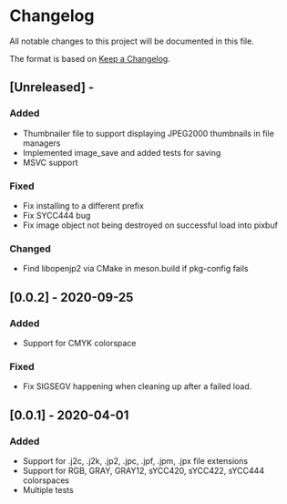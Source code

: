 # Changelog
All notable changes to this project will be documented in this file.

The format is based on [Keep a Changelog](https://keepachangelog.com/en/1.0.0/).

## [Unreleased] -
### Added
- Thumbnailer file to support displaying JPEG2000 thumbnails in file managers
- Implemented image_save and added tests for saving
- MSVC support

### Fixed
- Fix installing to a different prefix
- Fix SYCC444 bug
- Fix image object not being destroyed on successful load into pixbuf

### Changed
- Find libopenjp2 via CMake in meson.build if pkg-config fails

## [0.0.2] - 2020-09-25
### Added
- Support for CMYK colorspace

### Fixed
- Fix SIGSEGV happening when cleaning up after a failed load.

## [0.0.1] - 2020-04-01
### Added
- Support for .j2c, .j2k, .jp2, .jpc, .jpf, .jpm, .jpx file extensions
- Support for RGB, GRAY, GRAY12, sYCC420, sYCC422, sYCC444 colorspaces
- Multiple tests

